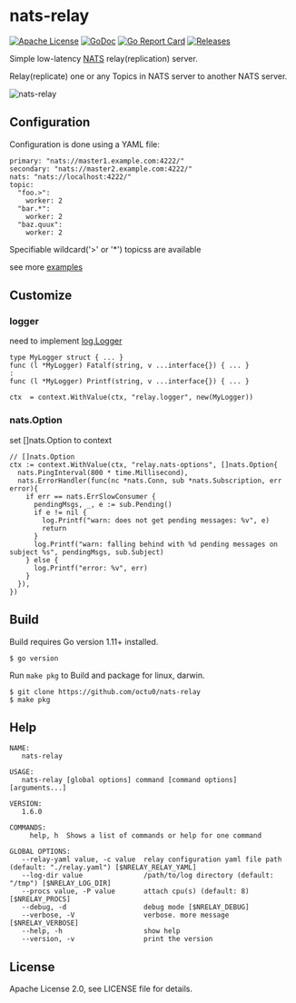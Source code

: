 # nats-relay

[![Apache License](https://img.shields.io/github/license/octu0/nats-relay)](https://github.com/octu0/nats-relay/blob/master/LICENSE)
[![GoDoc](https://godoc.org/github.com/octu0/nats-relay?status.svg)](https://godoc.org/github.com/octu0/nats-relay)
[![Go Report Card](https://goreportcard.com/badge/github.com/octu0/nats-relay)](https://goreportcard.com/report/github.com/octu0/nats-relay)
[![Releases](https://img.shields.io/github/v/release/octu0/nats-relay)](https://github.com/octu0/nats-relay/releases)

Simple low-latency [NATS](https://nats.io/) relay(replication) server.

Relay(replicate) one or any Topics in NATS server to another NATS server.

![nats-relay](https://user-images.githubusercontent.com/42143893/50095373-c3fc9a00-0258-11e9-9174-74775dfe9d5d.png)

## Configuration

Configuration is done using a YAML file:

```
primary: "nats://master1.example.com:4222/"
secondary: "nats://master2.example.com:4222/"
nats: "nats://localhost:4222/"
topic:
  "foo.>":
    worker: 2
  "bar.*":
    worker: 2
  "baz.quux":
    worker: 2
```

Specifiable wildcard('>' or '*') topicss are available

see more [examples](https://github.com/octu0/nats-relay/tree/master/example)

## Customize

### logger

need to implement [log.Logger](https://golang.org/pkg/log/#Logger)

```
type MyLogger struct { ... }
func (l *MyLogger) Fatalf(string, v ...interface{}) { ... }
:
func (l *MyLogger) Printf(string, v ...interface{}) { ... }

ctx  = context.WithValue(ctx, "relay.logger", new(MyLogger))
```

### nats.Option

set []nats.Option to context

```
// []nats.Option
ctx := context.WithValue(ctx, "relay.nats-options", []nats.Option{
  nats.PingInterval(800 * time.Millisecond),
  nats.ErrorHandler(func(nc *nats.Conn, sub *nats.Subscription, err error){
    if err == nats.ErrSlowConsumer {
      pendingMsgs, _, e := sub.Pending()
      if e != nil {
        log.Printf("warn: does not get pending messages: %v", e)
        return
      }
      log.Printf("warn: falling behind with %d pending messages on subject %s", pendingMsgs, sub.Subject)
    } else {
      log.Printf("error: %v", err)
    }
  }),
})
```

## Build

Build requires Go version 1.11+ installed.

```
$ go version
```

Run `make pkg` to Build and package for linux, darwin.

```
$ git clone https://github.com/octu0/nats-relay
$ make pkg
```

## Help

```
NAME:
   nats-relay

USAGE:
   nats-relay [global options] command [command options] [arguments...]

VERSION:
   1.6.0

COMMANDS:
     help, h  Shows a list of commands or help for one command

GLOBAL OPTIONS:
   --relay-yaml value, -c value  relay configuration yaml file path (default: "./relay.yaml") [$NRELAY_RELAY_YAML]
   --log-dir value               /path/to/log directory (default: "/tmp") [$NRELAY_LOG_DIR]
   --procs value, -P value       attach cpu(s) (default: 8) [$NRELAY_PROCS]
   --debug, -d                   debug mode [$NRELAY_DEBUG]
   --verbose, -V                 verbose. more message [$NRELAY_VERBOSE]
   --help, -h                    show help
   --version, -v                 print the version
```

## License

Apache License 2.0, see LICENSE file for details.
